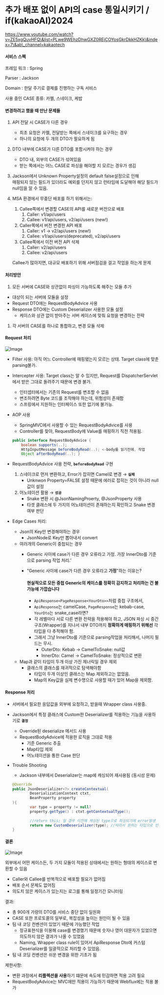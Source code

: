 # 추가 배포 없이 API의 case 통일시키기 / if(kakaoAI)2024

https://www.youtube.com/watch?v=ZE5xgQuvHFQ\&list=PLwe9WEhzDhwGXZ0REjCOYosGkrDkkHZKk\&index=7\&ab\_channel=kakaotech

#### 서비스 스펙

프레임 워크 : Spring

Parser : Jackson

Domain : 한달 주기로 결제를 진행하는 구독 서비스

사용 중인 CASE 종류: 카멜, 스네이크, 케밥

#### 변경하려고 했을 때 만난 문제들

1. API 전달 시 CASE가 다른 경우
   * 최초 요청은 카멜, 전달받는 쪽에서 스네이크를 요구하는 경우
   * 하나의 요청에 두 개의 DTO가 필요하게 됨
2. DTO 내부에 CASE가 다른 DTO를 포함시켜야 하는 경우
   * DTO 내, 외부의 CASE가 섞여있음
   * 받는 쪽에서는 어느 CASE로 파싱을 해야할 지 모르는 경우가 생김
3. Jackson에서 Unknown Property설정의 default false설정으로 인해\
   매핑되지 않는 필드가 있더라도 예외를 던지지 않고 런타임에 도달해야 해당 필드가 null임을 알 수 있음.
4.  MSA 환경에서 무중단 배포를 하기 위해서는:

    1. Callee쪽에서 변경할 CASE의 API를 새로운 버전으로 배포
       1. Caller: v1/api/users
       2. Callee: v1/api/users, v2/api/users (new!)
    2. Caller쪽에서 버전 변경한 API 배포
       1. Caller: v1 → v2/api/users (new!)
       2. Callee: v1/api/users(deprecated), v2/api/users
    3. Callee쪽에서 이전 버전 API 삭제
       1. Caller: v2/api/users
       2. Callee: v2/api/users

    Callee가 많아지면, 대규모 배포하기 위해 서버점검을 걸고 작업을 하는게 문제

#### 처리방안

1. 모든 서버에 CASE와 상관없이 파싱이 가능하도록 해주는 모듈 추가

* 대상이 되는 서버에 모듈을 설정
* Request DTO에는 RequestBodyAdvice 사용
* Response DTO에는 Custom Deserializer 사용한 모듈 설정
  * 케이스와 상관 없이 받아주는 서버 케이스에 맞춰 요청을 변경하는 전략

1. 각 서버의 CASE를 하나로 통합하고, 변경 모듈 삭제

#### Request 처리

![Image](https://github.com/user-attachments/assets/7e96d127-216f-4c90-b74c-98d1538a0aab)

* Filter 사용: 아직 어느 Controller에 매핑됐는지 모르는 상태. Target class에 맞춘 parsing불가.
* Intercepter 사용: Target class는 알 수 있지만, Request를 DispatcherServlet에서 받은 그대로 돌려주기 때문에 변경 불가.
  * 인터셉터에서는 기존의 Request를 변조할 수 없음
  * 변조하려면 Byte 코드를 조작해야 하는데, 위험성이 존재함
  * 스프링에서 지원하는 인터페이스 또한 없기에 불가능.
*   AOP 사용

    * SpringMVC에서 사용할 수 있는 RequestBodyAdvice를 사용
    * Controller를 찾아, RequestBody에 Value를 매핑하기 직전 적용됨.

    ```java
    public interface RequestBodyAdvice {
    	boolean supports(..);
    	HttpInputMessage beforeBodyRead(..); <-body를 읽기전에, 작업
    	Object afterBodyRead(..); }
    ```
* RequestBodyAdvice 사용 전략, **`beforeBodyRead`** 구현
  1. 스네이크로 먼저 변환하고, Error가 잡히면 Camel로 변경 → **`실패`**
     * Unknwon Property=FALSE 설정 때문에 에러로 잡히는 것이 아니라 null 값이 설정
  2. 어노테이션 활용 → **`성공`**
     * Snake 변환 시 @JsonNamingProerty, @JsonProperty 사용
     * 타겟 클래스에 두 가지의 어노테이션이 존재하는지 확인하고 Snake 변경 여부 판단
* Edge Cases 처리:
  * Json의 Key만 변경해야하는 경우
    * JsonNode로 Key만 뽑아내서 convert
  * 여러개의 Generic이 중첩되는 경우
    * Generic 사이에 case가 다른 경우 오류라고 가정. 가장 InnerDto를 기준으로 parsing 작업 처리.’
    *   "Generic 사이에 case가 다른 경우 오류라고 **가정**"하는 이유는?

        #### 현실적으로 모든 중첩 Generic의 케이스를 정확히 감지하고 처리하는 건 **불가능에 가깝습니다**

        * `ApiResponse<PageResponse<YourDto>>`처럼 중첩 구조에서,
        * `ApiResponse`는 camelCase, `PageResponse`는 kebab-case, `YourDto`는 snake\_case라면?
        * 각 레벨마다 서로 다른 변환 전략을 적용해야 하고, JSON 파싱 시 중간 구조(Wrapper)를 지나서 내부 DTO까지 **정확하게 매핑하기 위해선** 각 타입을 다 추적해야 함.
        * 그래서 그냥 InnerDto를 기준으로 parsing작업을 처리해서, 나머지 필드는 무시.
          * OuterDto: Kebab → CamelToSnake: null값
          * InnerDto: Camel → CamelToSnake: 정상적으로 변환
  * Map과 같이 타입이 두개 이상 가진 제너릭일 경우 제외
    * 클래스의 클래스를 재귀적으로 탐색해야함
      * 타입이 두개 이상인 클래스는 Map 제외하고는 없었음.
      * Map의 Key값을 실제 변수명으로 사용할 때가 있어 Map을 제외함.

#### Response 처리

* 서버에서 필요한 응답값을 외부에 요청하고, 받을때 Wrapper class 사용중.
* Jackson에서 특정 클래스에 Custom한 Deserializer를 적용하는 기능을 사용하기로 **`결정`**
  * Override된 deserialize 메서드 사용
  * RequestBodyAdvice에 적용한 로직을 그대로 적용
    * 기준 Generic 추출
    * Map타입 제외
    * 어노테이션을 통한 Case 판단
*   Trouble Shooting

    * Jackson 내부에서 Deserializer는 map에 캐싱되어 재사용됨 (동시성 문제)

    ```java
    @Override
    public JsonDeserializer<?> createContextual(
    		DeserializationContext ctxt,
    		BeanProperty property
    ){
    		var type = property != null?
    		property.getType() : ctxt.getContextualType();
    		
    		//return this; 일 경우 이전에 캐싱된 type으로 파싱되기에 error발생
    		return new CustomDeserializer(type); //따라서 원하는 타입으로 인스턴스를 따로 생성함
    }
    ```

#### 결론

![Image](https://github.com/user-attachments/assets/beec5c22-bbe2-42a6-aa1a-fa20186d63b3)

외부에서 어떤 케이스든, 두 가지 모듈이 적용된 상태에서는 원하는 형태의 케이스로 변환할 수 있음

* Caller와 Callee를 반복적으로 배포할 필요가 없어짐
* 배포 순서 문제도 없어짐
* 의도치 않은 케이스가 있는지는 로그를 통해 일정기간 모니터링

결과:

* 총 900개 가량의 DTO를 서비스 중단 없이 일원화
* CASE 또한 프로토콜의 일부로, 복잡성을 높이는 원인이 될 수 있음
* 팀 내 코딩 컨벤션이 있었기 때문에 가능했던 작업
  * 정규표현식을 이용해 case를 변경했기 때문에 숫자나 영어 대문자가 있었으면 의도하지 않은 결과가 나올 수 있었음
  * Naming, Wrapper class rule이 있어서 ApiResponse Dto에 커스텀 Deserializer를 일괄적으로 처리할 수 있었음.
* 팀 내 코딩 컨벤션은 쉬운 변경을 위한 기초가 됨

제한사항:

* 변환 과정에서 **리플렉션을 사용**하기 떄문에 속도에 민감하면 적용 고려 필요
* RequestBodyAdvice는 MVC에만 적용이 가능하기 때문에 Webflux에는 적용 불가
